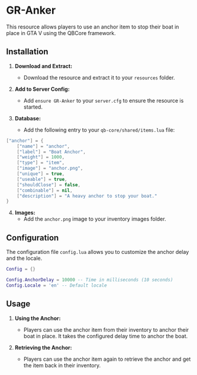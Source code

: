 # GR-Anker

This resource allows players to use an anchor item to stop their boat in place in GTA V using the QBCore framework.

## Installation

1. **Download and Extract:**
   - Download the resource and extract it to your `resources` folder.

2. **Add to Server Config:**
   - Add `ensure GR-Anker` to your `server.cfg` to ensure the resource is started.

3. **Database:**
   - Add the following entry to your `qb-core/shared/items.lua` file:

```lua
["anchor"] = {
    ["name"] = "anchor",
    ["label"] = "Boat Anchor",
    ["weight"] = 1000,
    ["type"] = "item",
    ["image"] = "anchor.png",
    ["unique"] = true,
    ["useable"] = true,
    ["shouldClose"] = false,
    ["combinable"] = nil,
    ["description"] = "A heavy anchor to stop your boat."
}
```

4. **Images:**
   - Add the `anchor.png` image to your inventory images folder.

## Configuration

The configuration file `config.lua` allows you to customize the anchor delay and the locale.

```lua
Config = {}

Config.AnchorDelay = 10000 -- Time in milliseconds (10 seconds)
Config.Locale = 'en' -- Default locale
```

## Usage

1. **Using the Anchor:**
   - Players can use the anchor item from their inventory to anchor their boat in place. It takes the configured delay time to anchor the boat.

2. **Retrieving the Anchor:**
   - Players can use the anchor item again to retrieve the anchor and get the item back in their inventory.
